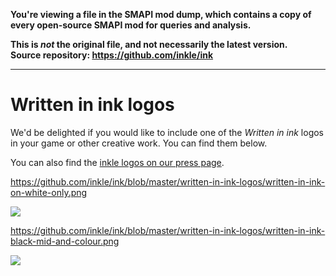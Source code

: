 **You're viewing a file in the SMAPI mod dump, which contains a copy of every open-source SMAPI mod
for queries and analysis.**

**This is _not_ the original file, and not necessarily the latest version.**  
**Source repository: https://github.com/inkle/ink**

----

# Written in ink logos

We'd be delighted if you would like to include one of the *Written in ink* logos in your game or other creative work. You can find them below.

You can also find the [inkle logos on our press page](https://www.inklestudios.com/press/).

<https://github.com/inkle/ink/blob/master/written-in-ink-logos/written-in-ink-on-white-only.png>

![](https://github.com/inkle/ink/blob/master/written-in-ink-logos/written-in-ink-on-white-only.png)

<https://github.com/inkle/ink/blob/master/written-in-ink-logos/written-in-ink-black-mid-and-colour.png>

![](https://github.com/inkle/ink/blob/master/written-in-ink-logos/written-in-ink-black-mid-and-colour.png)

